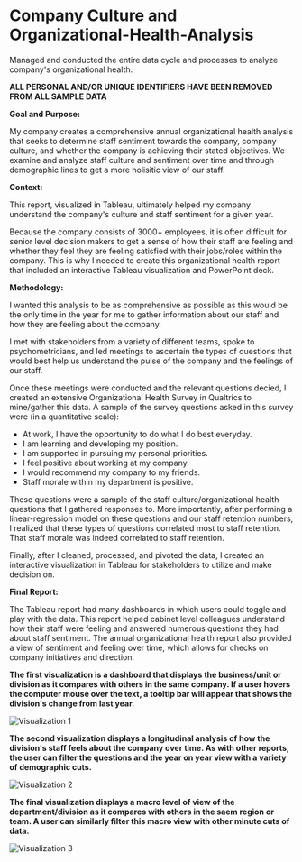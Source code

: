 # Company Culture and Organizational-Health-Analysis
Managed and conducted the entire data cycle and processes to analyze company's organizational health.  

**ALL PERSONAL AND/OR UNIQUE IDENTIFIERS HAVE BEEN REMOVED FROM ALL SAMPLE DATA** 

**Goal and Purpose:**

My company creates a comprehensive annual organizational health analysis that seeks to determine staff sentiment towards the company, company culture, and
whether the company is achieving their stated objectives. We examine and analyze staff culture and sentiment over time and through demographic lines to get a more holisitic view of our staff.

**Context:** 

This report, visualized in Tableau, ultimately helped my company understand the company's culture and staff sentiment for a given year.

Because the company consists of 3000+ employees, it is often difficult for senior level decision makers to get a sense of how their staff are feeling and 
whether they feel they are feeling satisfied with their jobs/roles within the company. This is why I needed to create this organizational health report that included an interactive Tableau visualization and PowerPoint deck.

**Methodology:**

I wanted this analysis to be as comprehensive as possible as this would be the only time in the year for me to gather information about our staff and how they are feeling about the company.

I met with stakeholders from a variety of different teams, spoke to psychometricians, and led meetings to ascertain the types of questions that would best help us understand the pulse of the company and the feelings of our staff. 

Once these meetings were conducted and the relevant questions decied, I created an extensive Organizational Health Survey in Qualtrics to mine/gather this data. A sample of the survey questions asked in this survey were (in a quantitative scale):

   - At work, I have the opportunity to do what I do best everyday.
   - I am learning and developing my position.
   - I am supported in pursuing my personal priorities. 
   - I feel positive about working at my company.
   - I would recommend my company to my friends.
   - Staff morale within my department is positive. 
   
These questions were a sample of the staff culture/organizational health questions that I gathered responses to. More importantly, after performing a linear-regression model on these questions and our staff retention numbers, I realized that these types of questions correlated most to staff retention. That staff morale was indeed correlated to staff retention. 

Finally, after I cleaned, processed, and pivoted the data, I created an interactive visualization in Tableau for stakeholders to utilize and make decision on. 

**Final Report:**

The Tableau report had many dashboards in which users could toggle and play with the data. This report helped cabinet level colleagues understand how their staff were feeling and answered numerous questions they had about staff sentiment. The annual organizational health report also provided a view of sentiment and feeling over time, which allows for checks on company initiatives and direction.  

**The first visualization is a dashboard that displays the business/unit or division as it compares with others in the same company. If a user hovers the computer mouse over the text, a tooltip bar will appear that shows the division's change from last year.**

![Visualization 1](Culture-1.gif)



**The second visualization displays a longitudinal analysis of how the division's staff feels about the company over time. As with other reports, the user can filter the questions and the year on year view with a variety of demographic cuts.**

![Visualization 2](Culture-2.gif)



**The final visualization displays a macro level of view of the department/division as it compares with others in the saem region or team. A user can similarly filter this macro view with other minute cuts of data.**

![Visualization 3](Culture-3.gif)



